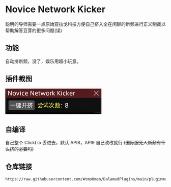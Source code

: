 # Novice Network Kicker

聪明的导师需要一点原始亚拉戈科技方便自己挤入全在闲聊的新频进行正义制裁以帮助解答豆芽的更多问题(误)

## 功能

自动挤新频，没了，娱乐用超小玩意。

## 插件截图

![](https://raw.githubusercontent.com/AtmoOmen/NNKicker/master/Assets/img1.png)

## 自编译

自己整个 ClickLib 丢进去，默认 API8，API9 自己改改就行 ~~(国际服死人新频有什么挤的必要吗)~~

## 仓库链接

```
https://raw.githubusercontent.com/AtmoOmen/DalamudPlugins/main/pluginmaster.json
```